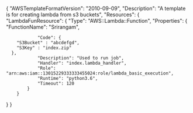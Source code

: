 {
    "AWSTemplateFormatVersion": "2010-09-09",
    "Description": "A template is for creating lambda from s3 buckets",
    "Resources": {
        "LambdaFunResource": {
            "Type": "AWS::Lambda::Function",
            "Properties": {
                "FunctionName": "Srirangam",
                
                "Code": {
        "S3Bucket" : "abcdefgd",
        "S3Key" : "index.zip"
      },
                "Description": "Used to run job",
                "Handler": "index.lambda_handler",
                "Role": "arn:aws:iam::13015229333333455024:role/lambda_basic_execution",
                "Runtime": "python3.6",
                "Timeout": 120
            }
        }
  }
}


